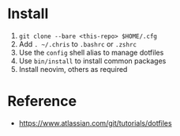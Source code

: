 # Install
1. `git clone --bare <this-repo> $HOME/.cfg`
1. Add `. ~/.chris` to `.bashrc` or `.zshrc`
1. Use the `config` shell alias to manage dotfiles
1. Use `bin/install` to install common packages
1. Install neovim, others as required

# Reference
- https://www.atlassian.com/git/tutorials/dotfiles
